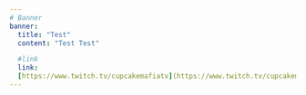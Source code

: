 ```yaml
---
# Banner
banner:
  title: "Test"
  content: "Test Test"

  #link
  link:
  [https://www.twitch.tv/cupcakemafiatv](https://www.twitch.tv/cupcakemafiatv)
---
```

